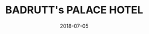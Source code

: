 ﻿---
title:          "BADRUTT's PALACE HOTEL"
date:           "2018-07-05"
draft:          false
robotsExclude:  true
---
